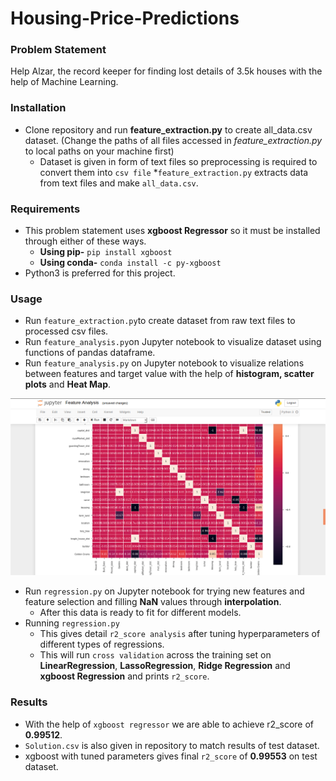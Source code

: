 # Housing-Price-Predictions

### Problem Statement
Help Alzar, the record keeper for finding lost details of 3.5k houses with the help of Machine Learning.

### Installation
* Clone repository and run **feature_extraction.py** to create all_data.csv dataset. (Change the paths of all files accessed in *feature_extraction.py* to local paths on your machine first)
  * Dataset is given in form of text files so preprocessing is required to convert them into `csv file`
  *`feature_extraction.py` extracts data from text files and make `all_data.csv`.

### Requirements
* This problem statement uses **xgboost Regressor** so it must be installed through either of these ways.
  * **Using pip-** `pip install xgboost`
  * **Using conda-** `conda install -c py-xgboost`
* Python3 is preferred for this project.

### Usage
* Run `feature_extraction.py`to create dataset from raw text files to processed csv files.
* Run `feature_analysis.py`on Jupyter notebook to visualize dataset using functions of pandas dataframe.
* Run `feature_analysis.py` on Jupyter notebook to visualize relations between features and target value with the help of **histogram, scatter plots** and  **Heat Map**.

![Heat Map](https://github.com/pintugawar/House-Prices-Predictions/blob/master/Screenshot%20from%202018-07-09%2018-05-18.png)

* Run `regression.py` on Jupyter notebook for trying new features and feature selection and filling **NaN** values through **interpolation**.
  * After this data is ready to fit for different models.
* Running `regression.py`
  * This gives detail `r2_score analysis` after tuning hyperparameters of different types of regressions.
  * This will run `cross validation` across the training set on **LinearRegression**, **LassoRegression**, **Ridge Regression** and **xgboost Regression** and prints `r2_score`.


### Results
* With the help of `xgboost regressor` we are able to achieve r2_score of **0.99512**.
* `Solution.csv` is also given in repository to match results of test dataset.
* xgboost with tuned parameters gives final `r2_score` of **0.99553** on test dataset.
